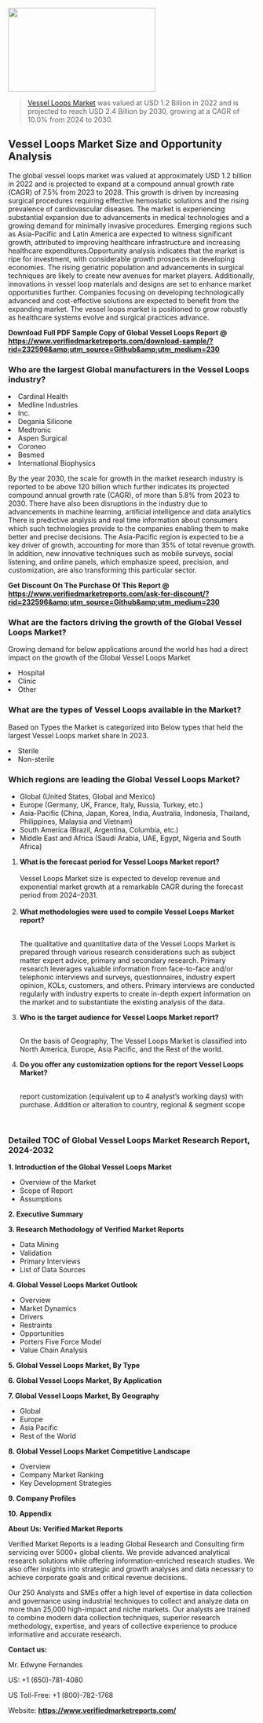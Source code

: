 <img src="https://ffe5etoiles.com/wp-content/uploads/2024/12/MST1-300x171.png" alt="" width="300" height="171" class="alignnone size-medium wp-image-20088" /><blockquote><p><p><a href="https://www.verifiedmarketreports.com/download-sample/?rid=232596&utm_source=Github&utm_medium=230" target="_blank">Vessel Loops Market</a> was valued at USD 1.2 Billion in 2022 and is projected to reach USD 2.4 Billion by 2030, growing at a CAGR of 10.0% from 2024 to 2030.</p></blockquote><p><h2>Vessel Loops Market Size and Opportunity Analysis</h2>The global vessel loops market was valued at approximately USD 1.2 billion in 2022 and is projected to expand at a compound annual growth rate (CAGR) of 7.5% from 2023 to 2028. This growth is driven by increasing surgical procedures requiring effective hemostatic solutions and the rising prevalence of cardiovascular diseases. The market is experiencing substantial expansion due to advancements in medical technologies and a growing demand for minimally invasive procedures. Emerging regions such as Asia-Pacific and Latin America are expected to witness significant growth, attributed to improving healthcare infrastructure and increasing healthcare expenditures.Opportunity analysis indicates that the market is ripe for investment, with considerable growth prospects in developing economies. The rising geriatric population and advancements in surgical techniques are likely to create new avenues for market players. Additionally, innovations in vessel loop materials and designs are set to enhance market opportunities further. Companies focusing on developing technologically advanced and cost-effective solutions are expected to benefit from the expanding market. The vessel loops market is positioned to grow robustly as healthcare systems evolve and surgical practices advance.</p><p class=""><strong>Download Full PDF Sample Copy of Global Vessel Loops Report @ <a href="https://www.verifiedmarketreports.com/download-sample/?rid=232596&amp;utm_source=Github&amp;utm_medium=230" target="_blank">https://www.verifiedmarketreports.com/download-sample/?rid=232596&amp;utm_source=Github&amp;utm_medium=230</a></strong></p><h3 id="" class="">Who are the largest Global manufacturers in the Vessel Loops industry?</h3><p><li>Cardinal Health</li><li> Medline Industries</li><li> Inc.</li><li> Degania Silicone</li><li> Medtronic</li><li> Aspen Surgical</li><li> Coroneo</li><li> Besmed</li><li> International Biophysics</li></p><div class=""><div class="" dir="" data-message-author-role="" data-message-id="" data-message-model-slug=""><div class=""><div class=""><div class=""><div class="" dir="" data-message-author-role="" data-message-id="" data-message-model-slug=""><div class=""><div class=""><p>By the year 2030, the scale for growth in the market research industry is reported to be above 120 billion which further indicates its projected compound annual growth rate (CAGR), of more than 5.8% from 2023 to 2030. There have also been disruptions in the industry due to advancements in machine learning, artificial intelligence and data analytics There is predictive analysis and real time information about consumers which such technologies provide to the companies enabling them to make better and precise decisions. The Asia-Pacific region is expected to be a key driver of growth, accounting for more than 35% of total revenue growth. In addition, new innovative techniques such as mobile surveys, social listening, and online panels, which emphasize speed, precision, and customization, are also transforming this particular sector.</p><p><strong>Get Discount On The Purchase Of This Report @&nbsp; <a href="https://www.verifiedmarketreports.com/ask-for-discount/?rid=232596&amp;utm_source=Github&amp;utm_medium=230" target="_blank">https://www.verifiedmarketreports.com/ask-for-discount/?rid=232596&amp;utm_source=Github&amp;utm_medium=230</a></strong></p></div></div></div></div></div></div></div></div><h3 id="" class="">What are the factors driving the growth of the Global Vessel Loops Market?</h3><p id="" class="">Growing demand for below applications around the world has had a direct impact on the growth of the Global Vessel Loops Market</p><p id="" class=""><li>Hospital</li><li> Clinic</li><li> Other</li></p><h3 id="" class="">What are the types of Vessel Loops available in the Market?</h3><p id="" class="">Based on Types the Market is categorized into Below types that held the largest Vessel Loops market share In 2023.</p><p id="" class=""><li>Sterile</li><li> Non-sterile</li></p><h3 id="" class="">Which regions are leading the Global Vessel Loops Market?</h3><ul><li>Global (United States, Global and Mexico)</li><li>Europe (Germany, UK, France, Italy, Russia, Turkey, etc.)</li><li>Asia-Pacific (China, Japan, Korea, India, Australia, Indonesia, Thailand, Philippines, Malaysia and Vietnam)</li><li>South America (Brazil, Argentina, Columbia, etc.)</li><li>Middle East and Africa (Saudi Arabia, UAE, Egypt, Nigeria and South Africa)</li></ul><p><ol><li><strong>What is the forecast period for Vessel Loops Market report?<br /></strong><br /><span data-sheets-root="1" data-sheets-value="{&quot;1&quot;:2,&quot;2&quot;:&quot;XXXX size is expected to develop revenue and exponential market growth at a remarkable CAGR during the forecast period from 2024&ndash;2030.&quot;}" data-sheets-userformat="{&quot;2&quot;:12674,&quot;4&quot;:{&quot;1&quot;:2,&quot;2&quot;:16776960},&quot;10&quot;:2,&quot;11&quot;:0,&quot;15&quot;:&quot;Arial&quot;,&quot;16&quot;:12}">Vessel Loops Market size is expected to develop revenue and exponential market growth at a remarkable CAGR during the forecast period from 2024&ndash;2031.</span><br /><br /></li><li><strong>What methodologies were used to compile Vessel Loops Market report?<br /><br /></strong><p>The qualitative and quantitative data of the&nbsp;Vessel Loops Market is prepared through various research considerations such as subject matter expert advice, primary and secondary research. Primary research leverages valuable information from face-to-face and/or telephonic interviews and surveys, questionnaires, industry expert opinion, KOLs, customers, and others. Primary interviews are conducted regularly with industry experts to create in-depth expert information on the market and to substantiate the existing analysis of the data.&nbsp;</p></li><li><strong>Who is the target audience for Vessel Loops Market report?<br /><br /></strong><p>On the basis of Geography, The&nbsp;Vessel Loops Market is classified into North America, Europe, Asia Pacific, and the Rest of the world.</p></li><li><strong>Do you offer any customization options for the report Vessel Loops Market?<br /><br /></strong><p>report customization (equivalent up to 4 analyst&rsquo;s working days) with purchase. Addition or alteration to country, regional &amp; segment scope</p><p>&nbsp;</p></li></ol></p><h3 id="" class="">Detailed TOC of Global Vessel Loops Market Research Report, 2024-2032</h3><p id="" class=""><strong>1. Introduction of the Global Vessel Loops Market</strong></p><ul><li>Overview of the Market</li><li>Scope of Report</li><li>Assumptions</li></ul><p id="" class=""><strong>2. Executive Summary</strong></p><p id="" class=""><strong>3. Research Methodology of&nbsp;Verified Market Reports</strong></p><ul><li>Data Mining</li><li>Validation</li><li>Primary Interviews</li><li>List of Data Sources</li></ul><p id="" class=""><strong>4. Global Vessel Loops Market Outlook</strong></p><ul><li>Overview</li><li>Market Dynamics</li><li>Drivers</li><li>Restraints</li><li>Opportunities</li><li>Porters Five Force Model</li><li>Value Chain Analysis</li></ul><p id="" class=""><strong>5. Global Vessel Loops Market, By&nbsp;Type</strong></p><p id="" class=""><strong>6. Global Vessel Loops Market, By Application</strong></p><p id="" class=""><strong>7. Global Vessel Loops Market, By Geography</strong></p><ul><li>Global</li><li>Europe</li><li>Asia Pacific</li><li>Rest of the World</li></ul><p id="" class=""><strong>8. Global Vessel Loops Market Competitive Landscape</strong></p><ul><li>Overview</li><li>Company Market Ranking</li><li>Key Development Strategies</li></ul><p id="" class=""><strong>9. Company Profiles</strong></p><p id="" class=""><strong>10. Appendix</strong></p><p id="" class=""><strong>About Us: Verified Market Reports</strong></p><p id="" class="">Verified Market Reports is a leading Global Research and Consulting firm servicing over 5000+ global clients. We provide advanced analytical research solutions while offering information-enriched research studies. We also offer insights into strategic and growth analyses and data necessary to achieve corporate goals and critical revenue decisions.</p><p id="" class="">Our 250 Analysts and SMEs offer a high level of expertise in data collection and governance using industrial techniques to collect and analyze data on more than 25,000 high-impact and niche markets. Our analysts are trained to combine modern data collection techniques, superior research methodology, expertise, and years of collective experience to produce informative and accurate research.</p><p id="" class=""><strong>Contact us:</strong></p><p id="" class="">Mr. Edwyne Fernandes</p><p id="" class="">US: +1 (650)-781-4080</p><p id="" class="">US Toll-Free: +1 (800)-782-1768</p><p id="" class="">Website: <a target="" data-test-app-aware-link=""><strong>https://www.verifiedmarketreports.com/</strong></a></p>
